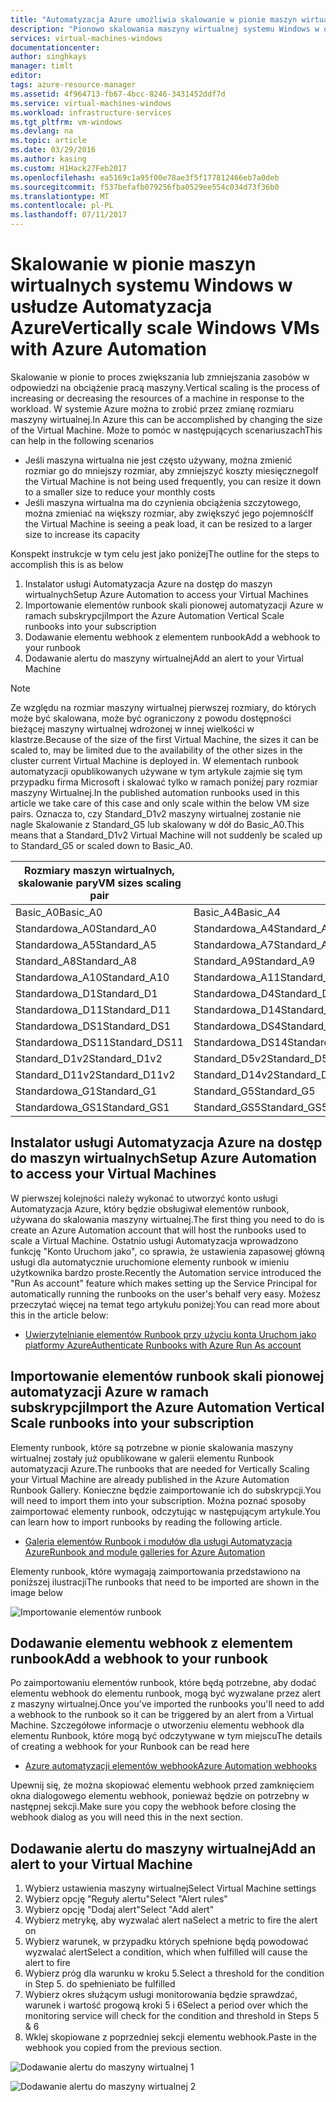```yaml
---
title: "Automatyzacja Azure umożliwia skalowanie w pionie maszyn wirtualnych systemu Windows | Dokumentacja firmy Microsoft"
description: "Pionowo skalowania maszyny wirtualnej systemu Windows w odpowiedzi na monitorowanie alertów w usłudze Automatyzacja Azure"
services: virtual-machines-windows
documentationcenter: 
author: singhkays
manager: timlt
editor: 
tags: azure-resource-manager
ms.assetid: 4f964713-fb67-4bcc-8246-3431452ddf7d
ms.service: virtual-machines-windows
ms.workload: infrastructure-services
ms.tgt_pltfrm: vm-windows
ms.devlang: na
ms.topic: article
ms.date: 03/29/2016
ms.author: kasing
ms.custom: H1Hack27Feb2017
ms.openlocfilehash: ea5169c1a95f00e78ae3f5f177812466eb7a0deb
ms.sourcegitcommit: f537befafb079256fba0529ee554c034d73f36b0
ms.translationtype: MT
ms.contentlocale: pl-PL
ms.lasthandoff: 07/11/2017
---
```

# <a name="vertically-scale-windows-vms-with-azure-automation"></a><span data-ttu-id="ea36f-103">Skalowanie w pionie maszyn wirtualnych systemu Windows w usłudze Automatyzacja Azure</span><span class="sxs-lookup"><span data-stu-id="ea36f-103">Vertically scale Windows VMs with Azure Automation</span></span>

<span data-ttu-id="ea36f-104">Skalowanie w pionie to proces zwiększania lub zmniejszania zasobów w odpowiedzi na obciążenie pracą maszyny.</span><span class="sxs-lookup"><span data-stu-id="ea36f-104">Vertical scaling is the process of increasing or decreasing the resources of a machine in response to the workload.</span></span> <span data-ttu-id="ea36f-105">W systemie Azure można to zrobić przez zmianę rozmiaru maszyny wirtualnej.</span><span class="sxs-lookup"><span data-stu-id="ea36f-105">In Azure this can be accomplished by changing the size of the Virtual Machine.</span></span> <span data-ttu-id="ea36f-106">Może to pomóc w następujących scenariuszach</span><span class="sxs-lookup"><span data-stu-id="ea36f-106">This can help in the following scenarios</span></span>

* <span data-ttu-id="ea36f-107">Jeśli maszyna wirtualna nie jest często używany, można zmienić rozmiar go do mniejszy rozmiar, aby zmniejszyć koszty miesięcznego</span><span class="sxs-lookup"><span data-stu-id="ea36f-107">If the Virtual Machine is not being used frequently, you can resize it down to a smaller size to reduce your monthly costs</span></span>
* <span data-ttu-id="ea36f-108">Jeśli maszyna wirtualna ma do czynienia obciążenia szczytowego, można zmieniać na większy rozmiar, aby zwiększyć jego pojemność</span><span class="sxs-lookup"><span data-stu-id="ea36f-108">If the Virtual Machine is seeing a peak load, it can be resized to a larger size to increase its capacity</span></span>

<span data-ttu-id="ea36f-109">Konspekt instrukcje w tym celu jest jako poniżej</span><span class="sxs-lookup"><span data-stu-id="ea36f-109">The outline for the steps to accomplish this is as below</span></span>

1. <span data-ttu-id="ea36f-110">Instalator usługi Automatyzacja Azure na dostęp do maszyn wirtualnych</span><span class="sxs-lookup"><span data-stu-id="ea36f-110">Setup Azure Automation to access your Virtual Machines</span></span>
2. <span data-ttu-id="ea36f-111">Importowanie elementów runbook skali pionowej automatyzacji Azure w ramach subskrypcji</span><span class="sxs-lookup"><span data-stu-id="ea36f-111">Import the Azure Automation Vertical Scale runbooks into your subscription</span></span>
3. <span data-ttu-id="ea36f-112">Dodawanie elementu webhook z elementem runbook</span><span class="sxs-lookup"><span data-stu-id="ea36f-112">Add a webhook to your runbook</span></span>
4. <span data-ttu-id="ea36f-113">Dodawanie alertu do maszyny wirtualnej</span><span class="sxs-lookup"><span data-stu-id="ea36f-113">Add an alert to your Virtual Machine</span></span>

> [!NOTE]
> <span data-ttu-id="ea36f-114">Ze względu na rozmiar maszyny wirtualnej pierwszej rozmiary, do których może być skalowana, może być ograniczony z powodu dostępności bieżącej maszyny wirtualnej wdrożonej w innej wielkości w klastrze.</span><span class="sxs-lookup"><span data-stu-id="ea36f-114">Because of the size of the first Virtual Machine, the sizes it can be scaled to, may be limited due to the availability of the other sizes in the cluster current Virtual Machine is deployed in.</span></span> <span data-ttu-id="ea36f-115">W elementach runbook automatyzacji opublikowanych używane w tym artykule zajmie się tym przypadku firma Microsoft i skalować tylko w ramach poniżej pary rozmiar maszyny Wirtualnej.</span><span class="sxs-lookup"><span data-stu-id="ea36f-115">In the published automation runbooks used in this article we take care of this case and only scale within the below VM size pairs.</span></span> <span data-ttu-id="ea36f-116">Oznacza to, czy Standard_D1v2 maszyny wirtualnej zostanie nie nagle Skalowanie z Standard_G5 lub skalowany w dół do Basic_A0.</span><span class="sxs-lookup"><span data-stu-id="ea36f-116">This means that a Standard_D1v2 Virtual Machine will not suddenly be scaled up to Standard_G5 or scaled down to Basic_A0.</span></span>
> 
> | <span data-ttu-id="ea36f-117">Rozmiary maszyn wirtualnych, skalowanie pary</span><span class="sxs-lookup"><span data-stu-id="ea36f-117">VM sizes scaling pair</span></span> |  |
> | --- | --- |
> | <span data-ttu-id="ea36f-118">Basic_A0</span><span class="sxs-lookup"><span data-stu-id="ea36f-118">Basic_A0</span></span> |<span data-ttu-id="ea36f-119">Basic_A4</span><span class="sxs-lookup"><span data-stu-id="ea36f-119">Basic_A4</span></span> |
> | <span data-ttu-id="ea36f-120">Standardowa_A0</span><span class="sxs-lookup"><span data-stu-id="ea36f-120">Standard_A0</span></span> |<span data-ttu-id="ea36f-121">Standardowa_A4</span><span class="sxs-lookup"><span data-stu-id="ea36f-121">Standard_A4</span></span> |
> | <span data-ttu-id="ea36f-122">Standardowa_A5</span><span class="sxs-lookup"><span data-stu-id="ea36f-122">Standard_A5</span></span> |<span data-ttu-id="ea36f-123">Standardowa_A7</span><span class="sxs-lookup"><span data-stu-id="ea36f-123">Standard_A7</span></span> |
> | <span data-ttu-id="ea36f-124">Standard_A8</span><span class="sxs-lookup"><span data-stu-id="ea36f-124">Standard_A8</span></span> |<span data-ttu-id="ea36f-125">Standard_A9</span><span class="sxs-lookup"><span data-stu-id="ea36f-125">Standard_A9</span></span> |
> | <span data-ttu-id="ea36f-126">Standardowa_A10</span><span class="sxs-lookup"><span data-stu-id="ea36f-126">Standard_A10</span></span> |<span data-ttu-id="ea36f-127">Standardowa_A11</span><span class="sxs-lookup"><span data-stu-id="ea36f-127">Standard_A11</span></span> |
> | <span data-ttu-id="ea36f-128">Standardowa_D1</span><span class="sxs-lookup"><span data-stu-id="ea36f-128">Standard_D1</span></span> |<span data-ttu-id="ea36f-129">Standardowa_D4</span><span class="sxs-lookup"><span data-stu-id="ea36f-129">Standard_D4</span></span> |
> | <span data-ttu-id="ea36f-130">Standardowa_D11</span><span class="sxs-lookup"><span data-stu-id="ea36f-130">Standard_D11</span></span> |<span data-ttu-id="ea36f-131">Standardowa_D14</span><span class="sxs-lookup"><span data-stu-id="ea36f-131">Standard_D14</span></span> |
> | <span data-ttu-id="ea36f-132">Standardowa_DS1</span><span class="sxs-lookup"><span data-stu-id="ea36f-132">Standard_DS1</span></span> |<span data-ttu-id="ea36f-133">Standardowa_DS4</span><span class="sxs-lookup"><span data-stu-id="ea36f-133">Standard_DS4</span></span> |
> | <span data-ttu-id="ea36f-134">Standardowa_DS11</span><span class="sxs-lookup"><span data-stu-id="ea36f-134">Standard_DS11</span></span> |<span data-ttu-id="ea36f-135">Standardowa_DS14</span><span class="sxs-lookup"><span data-stu-id="ea36f-135">Standard_DS14</span></span> |
> | <span data-ttu-id="ea36f-136">Standard_D1v2</span><span class="sxs-lookup"><span data-stu-id="ea36f-136">Standard_D1v2</span></span> |<span data-ttu-id="ea36f-137">Standard_D5v2</span><span class="sxs-lookup"><span data-stu-id="ea36f-137">Standard_D5v2</span></span> |
> | <span data-ttu-id="ea36f-138">Standard_D11v2</span><span class="sxs-lookup"><span data-stu-id="ea36f-138">Standard_D11v2</span></span> |<span data-ttu-id="ea36f-139">Standard_D14v2</span><span class="sxs-lookup"><span data-stu-id="ea36f-139">Standard_D14v2</span></span> |
> | <span data-ttu-id="ea36f-140">Standardowa_G1</span><span class="sxs-lookup"><span data-stu-id="ea36f-140">Standard_G1</span></span> |<span data-ttu-id="ea36f-141">Standard_G5</span><span class="sxs-lookup"><span data-stu-id="ea36f-141">Standard_G5</span></span> |
> | <span data-ttu-id="ea36f-142">Standardowa_GS1</span><span class="sxs-lookup"><span data-stu-id="ea36f-142">Standard_GS1</span></span> |<span data-ttu-id="ea36f-143">Standard_GS5</span><span class="sxs-lookup"><span data-stu-id="ea36f-143">Standard_GS5</span></span> |
> 
> 

## <a name="setup-azure-automation-to-access-your-virtual-machines"></a><span data-ttu-id="ea36f-144">Instalator usługi Automatyzacja Azure na dostęp do maszyn wirtualnych</span><span class="sxs-lookup"><span data-stu-id="ea36f-144">Setup Azure Automation to access your Virtual Machines</span></span>
<span data-ttu-id="ea36f-145">W pierwszej kolejności należy wykonać to utworzyć konto usługi Automatyzacja Azure, który będzie obsługiwał elementów runbook, używana do skalowania maszyny wirtualnej.</span><span class="sxs-lookup"><span data-stu-id="ea36f-145">The first thing you need to do is create an Azure Automation account that will host the runbooks used to scale a Virtual Machine.</span></span> <span data-ttu-id="ea36f-146">Ostatnio usługi Automatyzacja wprowadzono funkcję "Konto Uruchom jako", co sprawia, że ustawienia zapasowej główną usługi dla automatycznie uruchomione elementy runbook w imieniu użytkownika bardzo proste.</span><span class="sxs-lookup"><span data-stu-id="ea36f-146">Recently the Automation service introduced the "Run As account" feature which makes setting up the Service Principal for automatically running the runbooks on the user's behalf very easy.</span></span> <span data-ttu-id="ea36f-147">Możesz przeczytać więcej na temat tego artykułu poniżej:</span><span class="sxs-lookup"><span data-stu-id="ea36f-147">You can read more about this in the article below:</span></span>

* [<span data-ttu-id="ea36f-148">Uwierzytelnianie elementów Runbook przy użyciu konta Uruchom jako platformy Azure</span><span class="sxs-lookup"><span data-stu-id="ea36f-148">Authenticate Runbooks with Azure Run As account</span></span>](../../automation/automation-sec-configure-azure-runas-account.md)

## <a name="import-the-azure-automation-vertical-scale-runbooks-into-your-subscription"></a><span data-ttu-id="ea36f-149">Importowanie elementów runbook skali pionowej automatyzacji Azure w ramach subskrypcji</span><span class="sxs-lookup"><span data-stu-id="ea36f-149">Import the Azure Automation Vertical Scale runbooks into your subscription</span></span>
<span data-ttu-id="ea36f-150">Elementy runbook, które są potrzebne w pionie skalowania maszyny wirtualnej zostały już opublikowane w galerii elementu Runbook automatyzacji Azure.</span><span class="sxs-lookup"><span data-stu-id="ea36f-150">The runbooks that are needed for Vertically Scaling your Virtual Machine are already published in the Azure Automation Runbook Gallery.</span></span> <span data-ttu-id="ea36f-151">Konieczne będzie zaimportowanie ich do subskrypcji.</span><span class="sxs-lookup"><span data-stu-id="ea36f-151">You will need to import them into your subscription.</span></span> <span data-ttu-id="ea36f-152">Można poznać sposoby zaimportować elementy runbook, odczytując w następującym artykule.</span><span class="sxs-lookup"><span data-stu-id="ea36f-152">You can learn how to import runbooks by reading the following article.</span></span>

* [<span data-ttu-id="ea36f-153">Galeria elementów Runbook i modułów dla usługi Automatyzacja Azure</span><span class="sxs-lookup"><span data-stu-id="ea36f-153">Runbook and module galleries for Azure Automation</span></span>](../../automation/automation-runbook-gallery.md)

<span data-ttu-id="ea36f-154">Elementy runbook, które wymagają zaimportowania przedstawiono na poniższej ilustracji</span><span class="sxs-lookup"><span data-stu-id="ea36f-154">The runbooks that need to be imported are shown in the image below</span></span>

![Importowanie elementów runbook](./media/vertical-scaling-automation/scale-runbooks.png)

## <a name="add-a-webhook-to-your-runbook"></a><span data-ttu-id="ea36f-156">Dodawanie elementu webhook z elementem runbook</span><span class="sxs-lookup"><span data-stu-id="ea36f-156">Add a webhook to your runbook</span></span>
<span data-ttu-id="ea36f-157">Po zaimportowaniu elementów runbook, które będą potrzebne, aby dodać elementu webhook do elementu runbook, mogą być wyzwalane przez alert z maszyny wirtualnej.</span><span class="sxs-lookup"><span data-stu-id="ea36f-157">Once you've imported the runbooks you'll need to add a webhook to the runbook so it can be triggered by an alert from a Virtual Machine.</span></span> <span data-ttu-id="ea36f-158">Szczegółowe informacje o utworzeniu elementu webhook dla elementu Runbook, które mogą być odczytywane w tym miejscu</span><span class="sxs-lookup"><span data-stu-id="ea36f-158">The details of creating a webhook for your Runbook can be read here</span></span>

* [<span data-ttu-id="ea36f-159">Azure automatyzacji elementów webhook</span><span class="sxs-lookup"><span data-stu-id="ea36f-159">Azure Automation webhooks</span></span>](../../automation/automation-webhooks.md)

<span data-ttu-id="ea36f-160">Upewnij się, że można skopiować elementu webhook przed zamknięciem okna dialogowego elementu webhook, ponieważ będzie on potrzebny w następnej sekcji.</span><span class="sxs-lookup"><span data-stu-id="ea36f-160">Make sure you copy the webhook before closing the webhook dialog as you will need this in the next section.</span></span>

## <a name="add-an-alert-to-your-virtual-machine"></a><span data-ttu-id="ea36f-161">Dodawanie alertu do maszyny wirtualnej</span><span class="sxs-lookup"><span data-stu-id="ea36f-161">Add an alert to your Virtual Machine</span></span>
1. <span data-ttu-id="ea36f-162">Wybierz ustawienia maszyny wirtualnej</span><span class="sxs-lookup"><span data-stu-id="ea36f-162">Select Virtual Machine settings</span></span>
2. <span data-ttu-id="ea36f-163">Wybierz opcję "Reguły alertu"</span><span class="sxs-lookup"><span data-stu-id="ea36f-163">Select "Alert rules"</span></span>
3. <span data-ttu-id="ea36f-164">Wybierz opcję "Dodaj alert"</span><span class="sxs-lookup"><span data-stu-id="ea36f-164">Select "Add alert"</span></span>
4. <span data-ttu-id="ea36f-165">Wybierz metrykę, aby wyzwalać alert na</span><span class="sxs-lookup"><span data-stu-id="ea36f-165">Select a metric to fire the alert on</span></span>
5. <span data-ttu-id="ea36f-166">Wybierz warunek, w przypadku których spełnione będą powodować wyzwalać alert</span><span class="sxs-lookup"><span data-stu-id="ea36f-166">Select a condition, which when fulfilled will cause the alert to fire</span></span>
6. <span data-ttu-id="ea36f-167">Wybierz próg dla warunku w kroku 5.</span><span class="sxs-lookup"><span data-stu-id="ea36f-167">Select a threshold for the condition in Step 5.</span></span> <span data-ttu-id="ea36f-168">do spełnienia</span><span class="sxs-lookup"><span data-stu-id="ea36f-168">to be fulfilled</span></span>
7. <span data-ttu-id="ea36f-169">Wybierz okres służącym usługi monitorowania będzie sprawdzać, warunek i wartość progową kroki 5 i 6</span><span class="sxs-lookup"><span data-stu-id="ea36f-169">Select a period over which the monitoring service will check for the condition and threshold in Steps 5 & 6</span></span>
8. <span data-ttu-id="ea36f-170">Wklej skopiowane z poprzedniej sekcji elementu webhook.</span><span class="sxs-lookup"><span data-stu-id="ea36f-170">Paste in the webhook you copied from the previous section.</span></span>

![Dodawanie alertu do maszyny wirtualnej 1](./media/vertical-scaling-automation/add-alert-webhook-1.png)

![Dodawanie alertu do maszyny wirtualnej 2](./media/vertical-scaling-automation/add-alert-webhook-2.png)

